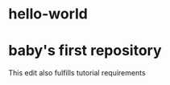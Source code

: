 # hello-world
baby's first repository
=======================
This edit also fulfills tutorial requirements
